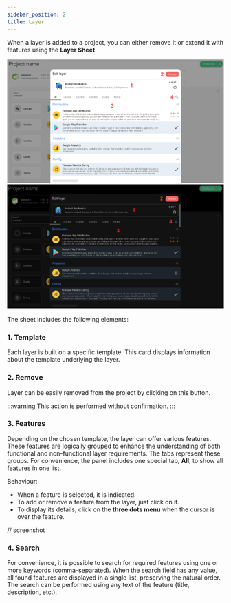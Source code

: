 ```yaml
---
sidebar_position: 2
title: Layer
---
```


When a layer is added to a project, you can either remove it or extend it with features using the **Layer Sheet**.

![Layer Sheet](img/layer_light.png#gh-light-mode-only)![Layer Sheet](img/layer_dark.png#gh-dark-mode-only)

The sheet includes the following elements:

### 1. Template

Each layer is built on a specific template. This card displays information about the template underlying the layer.

### 2. Remove

Layer can be easily removed from the project by clicking on this button.

:::warning
This action is performed without confirmation.
:::

### 3. Features

Depending on the chosen template, the layer can offer various features.
These features are logically grouped to enhance the understanding of both functional and non-functional layer requirements.
The tabs represent these groups. For convenience, the panel includes one special tab, **All**, to show all features in one list.

Behaviour:

- When a feature is selected, it is indicated.
- To add or remove a feature from the layer, just click on it.
- To display its details, click on the **three dots menu** when the cursor is over the feature.

// screenshot

### 4. Search

For convenience, it is possible to search for required features using one or more keywords (comma-separated).
When the search field has any value, all found features are displayed in a single list, preserving the natural order.
The search can be performed using any text of the feature (title, description, etc.).
